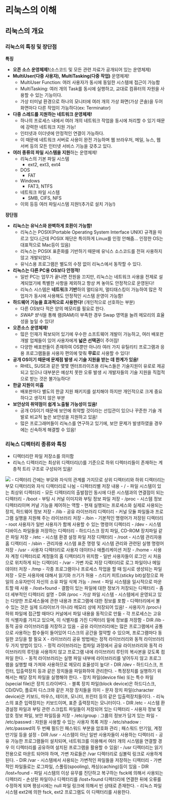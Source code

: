 # 리눅스의 이해

## 리눅스의 개요

### 리눅스의 특징 및 장단점
__특징__

- **오픈 소스 운영체제!**(소스코드 및 모든 관련 자료가 공개되어 있는 운영체제)
- **MultiUser(다중 사용자),** **MultiTasking(다중 작업)** 운영체제!
  - MultiUser Function: 여러 사용자가 동시에 동일한 시스템에 접근이 가능함
  - MultiTasking: 여러 개의 Task를 동시에 실행하고, 교대로 컴퓨터의 자원을 사용할 수 있는 기능이다.
  - 가상 터미널 환경으로 하나의 모니터에 여러 개의 가상 화면(가상 콘솔)을 두어 화면마다 다른 작업이 가능하다(ex: Terminator)
- **다중 스레드를 지원하는 네트워크 운영체제!**
  - 하나의 프로세스 내에서 여러 개의 네트워크 작업을 동시에 처리할 수 있기 때문에 강력한 네트워크 지원 가능!
  - 인터넷과 이더넷에 안정적인 연결이 가능하다.
  - 이 때문에 네트워크 서버로 사용이 완전 가능하며 웹 브라우저, 메일, 뉴스, 웹 서버 등의 모든 인터넷 서비스 기능을 갖추고 있다.
- **여러 종류의 파일 시스템을 지원**하는 운영체제!
  - 리눅스의 기본 파일 시스템
    - ext2, ext3, ext4
  - DOS
    - FAT
  - Windows
    - FAT3, NTFS
  - 네트워크 파일 시스템
    - SMB, CIFS, NFS
  - 이외 등등 여러 파일시스템 지원!(추가로 설치 가능!)

__장단점__

- **리눅스는 유닉스와 완벽하게 호환이 가능함!**
  - 리눅스는 POSIX(Portable Operating System Interface UNIX) 규격을 따르고 있다.(근데 POSIX 재단은 특이하게 Linux를 인정 안해줌... 인정한 OS는 대표적으로 Mac등이 있음)
  - 리눅스는 POSIX 표준화를 기반하기 때문에 유닉스 소스코드를 전혀 사용하지 않고 개발되었다.
  - 유닉스용 프로그램은 별도의 수정 없이 리눅스에서 동작할 수 있다.
- **리눅스는 다른 PC용 OS보다 안정적!**
  - 일반 PC는 업무가 끝나면 전원을 끄지만, 리눅스는 네트워크 사용을 전제로 설계되었기에 특별한 사항을 제외하고 항상 켜 놓아도 안정적으로 운영된다!
  - 리눅스 시스템은 **네트워크 기반**하의 멀티유저, 멀티태스킹이 가능하여 많은 작업자가 동시에 사용해도 안정적인 시스템 운영이 가능함!
- **하드웨어 기능을 효과적으로 사용한다!** (개인적으로 선호하는 부분)
  - 다른 OS보다 적은 양의 메모리를 필요로 한다.
  - *SWAP 방식*을 통해 램(RAM)이 부족한 경우 Swap 영역을 늘려 메모리의 효율성을 높일 수 있다!
- **오픈소스 운영체제!**
  - 많은 인재가 확보되어 있기에 우수한 소프트웨어 개발이 가능하고, 여러 배포판 개발 업체들이 있어 사용자에게 **넓은 선택권**이 주어짐!
  - 다양한 배포판들이 존재하여 OS뿐만 아니라 여러 가지 유틸리티 프로그램과 응용 프로그램들을 사용자 편의에 맞춰 **무료**로 사용할 수 있다!
- **공개 OS이기 때문에 문제점 발생 시 기술 지원을 받는 데 한계가 있음!**
  - RHEL, SUSE과 같은 몇몇 엔터프라이즈용 리눅스들은 기술지원이 유로로 제공되고 있으나 대부분은 예상치 못한 오류 발생 시 개발자들의 기술 지원을 직접적으로 받는 것은 불가능하다!
- **한글 지원이 미흡**
  - 배포판마다 별도의 한글 지원 패키지를 설치해야 하지만 개인적으로 크게 중요하다고 생각치 않은 부분
- **보안상의 취약점이 쉽게 노출될 가능성이 있음!**
  - 공개 OS이기 때문에 보안에 취약할 것이라는 선입관이 있으나 꾸준한 기술 개발로 비교적 높은 보안성을 지원하고 있음!
  - 많은 프로그래머들이 리눅스를 연구하고 있기에, 보안 문제가 발생하였을 경우에는 신속하게 해결할 수 있음!

### 리눅스 디렉터리 종류와 특징

- 디렉터리란 파일 저장소를 의미함
- 리눅스 디렉터리는 최상위 디렉터리(/)를 기준으로 하위 디렉터리들이 존재하는 계층적 트리 구조로 구성되어 있음!
<img src="https://t1.daumcdn.net/cfile/tistory/262827345775C7AF22">
- 디렉터리 간에는 부모와 자식의 관계를 가지므로 상위 디렉터리와 하위 디렉터리는 부모 디렉터리와 자식 디렉터리로 나뉨
- 디렉터리별 저장 내용
  - /
    - 파일 시스템이 있는 최상위 디렉터리
    - 모든 디렉터리의 출발점인 동시에 다른 시스템과의 연결점이 되는 디렉터리
  - /boot
    - 부팅 시 커널 이미지와 부팅 정보 파일 저장
  - /proc
    - 시스템 정보 디렉터리이며 커널 기능을 제어하는 역할
    - 현재 실행되는 프로세스와 실제로 사용되는 장치, 하드웨어 정보 저장
  - /lib
    - 공유 라이브러리 디렉터리
    - 커널 모듈 파일들과 프로그램 실행을 지원해 주는 라이브러리 저장
  - /bin
    - 기본적인 명령어가 저장된 디렉터리
    - root 사용자가 일반 사용자가 함께 사용할 수 있는 명령어 디렉터리
  - /dev
    - 시스템 디바이스 파일들을 저장하는 디렉터리
    - 하드디스크 장치 파일, CD-ROM 장치파일 같은 파일 저장
  - /etc
    - 시스템 환경 설정 파일 저장 디렉터리
  - /root
    - 시스템 관리자용 홈 디렉터리
  - /sbin
    - 관리자용 시스템 표준 명령 및 시스템 관리와 관련된 실행 명령어 저장
  - /usr
    - 사용자 디렉터리로 사용자 데이터나 애플리케이션 저장
  - /home
    - 사용자 계정 디렉터리로 계정들의 홈 디렉터리가 위치함
    - 일반 사용자들이 로그인 시 처음으로 위치하게 되는 디렉터리
  - /var
    - 가변 자료 저장 디렉터리로 로그 파일이나 메일 데이터 저장
  - /tmp
    - 각종 프로그램이나 프로세스 작업을 할 때 임시로 생성되는 파일 저장
    - 모든 사용자에 대해서 읽기와 쓰기가 허용
    - 스티키 피트(sticky bit)설정으로 파일의 소유자만이 자신의 소유 파일 삭제 가능
  - /mnt
    - 파일 시스템을 일시적으로 마운트할 때 사용
  - /lost+found
    - 결함이 있는 파일에 대한 정보가 저장되는 디렉터리
- 좀 더 세부적인 디렉터리 설명
  - DIR /proc
    - 가상 파일 시스템
    - 시스템에서 운영되고 있는 다양한 프로세스들에 관한 내용과 프로그램에 대한 정보를 포함
    - 디렉터리에서 볼 수 있는 것은 실제 드라이브가 아니라 메모리 상에 저장되어 있음!
    - 사용자가 /proc나 하위 파일에 접근할 때마다 커널에서 파일 내용을 동적으로 만듦
    - 각 프로세스는 고유의 식별자를 가지고 있으며, 이 식별자를 가진 디렉터리 밑에 정보를 저장함
  - DIR /lib
    - 동적 공유 라이브러리를 저장하고 있음
    - 공유 라이브러리에는 많은 프로그램에서 공통으로 사용하는 함수들이 들어있어 디스크의 공간을 절약할 수 있으며, 프로그램마다 동일한 코딩을 할 필요 X
    - 라이브러리 공유 방법에는 정적 라이브러리와 동적 라이브러리 두 가지 방법이 있다.
    - 정적 라이브러리는 컴파일 과정에서 공유 라이브러리와 동적 라이브러리의 루틴을 사용하지 않고 프로그램 내에 라이브러리 루틴의 복사본을 갖도록 컴파일 한다.
    - 동적 라이브러리는 실행 파일 내부에 라이브러리를 넣어두지 않고 프로그램을 실행할 때 가져와 사용하므로 메모리 효율성이 높다!
  - DIR /dev
    - 하드디스크, 프린터, 입출력장치 등과 같은 장치들을 파일화하여 관리한다.
    - 특정장치를 실행하기 위해서는 해당 장치 파일을 실행해야 한다.
    - 장치 파일(device file) 또는 특수 파일(special file)은 장치 드라이버다.
    - 블록 장치 파일(block device)은 하드디스크, CD/DVD, 플로피 디스크와 같은 저장 장치들을 의미
    - 문자 장치 파일(character device)은 키보드, 마우스, 테이프, 모니터, 프린터 등의 같은 입출력장치들이다.
    - 리눅스의 표준 입력장치는 키보드이며, 표준 출력장치는 모니터이다.
  - DIR /etc
    - 시스템 환경설정 파일과 부팅 관련 스크립트 파일들이 저장되어 있는 디렉터리
    - 사용자 정보 및 암호 정보 파일, 보안 파일등을 저장
      - /etc/group : 그룹의 정보가 담겨 있는 파일
      - /etc/passwd : 자원을 사용할 수 있는 사용자 목록 저장
      - /etc/shadow : /etc/passwd의 두 번째 필드인 패스워드 부분을 암호화 관리 ; 패스워드 만기일, 계정 만기일 등을 설정
  - DIR /usr
    - 시스템이 아닌 일반 사용자들이 사용하는 디렉터리
    - 공유 가능한 프로그램들이 설치되며, 네트워크를 이용해서 여러 개의 시스템을 연결할 경우 이 디렉터리를 공유하여 설치된 프로그램을 활용할 수 있음!
    - /usr 디렉터리는 읽기 전용으로 마운트 되어야 하며, 가변 자료들은 /var 디렉터리로 심볼릭 링크로 사용하게 된다.
  - DIR /var
    - 시스템에서 사용되는 가변적인 파일들을 저장하는 디렉터리
    - 가변적인 파일들로는 로그파일, 스풀링(spooling), 캐싱(caching)등이 있음
  - DIR /lost+found
    - 파일 시스템의 이상 유무를 진단하고 복구하는 fsck에 의해서 사용되는 디렉터리
    - 손상된 파일이나 디렉터리를 /lost+found 디렉터리에 연결한 뒤에 오류를 수정하게 되며 평상시에는 null 파일 링크에 의해서 빈 상태로 존재한다.
    - 리눅스 파일 시스템 ext2에 의한 fsck, ext2 프로그램도 이 디렉터리를 사용한다.